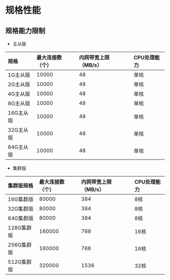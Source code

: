 # 规格性能

## 规格能力限制

- 主从版

规格|最大连接数（个）|内网带宽上限（MB/s）|CPU处理能力
:---|:--|:--|:---
1G主从版|10000|48|单核
2G主从版|10000	|48	|单核
4G主从版|10000	|48|	单核
8G主从版|10000|48|单核
16G主从版|10000	|48|	单核
32G主从版|10000	|48|	单核
64G主从版|10000	|48|	单核

- 集群版

集群版规格|最大连接数（个）|内网带宽上限（MB/s）|CPU处理能力
:---|:--|:--|:---
16G集群版|80000|384|8核
32G集群版|80000|384|8核
64G集群版|80000|384|8核
128G集群版|160000|768|16核
256G集群版|160000|768|16核
512G集群版|320000|1536|32核
